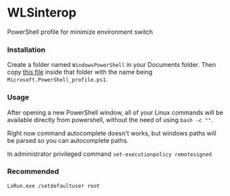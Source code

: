 
# WLSinterop

PowerShell profile for minimize environment switch

### Installation

Create a folder named ```WindowsPowerShell``` in your Documents folder. Then copy [this file](https://github.com/kidandcat/WLSinterop/blob/master/WindowsPowerShell%5CMicrosoft.PowerShell_profile.ps1) inside that folder with the name being ```Microsoft.PowerShell_profile.ps1```.

### Usage

After opening a new PowerShell window, all of your Linux commands will be available directly from powershell, without the need of using ```bash -c ""```.

Right now command autocomplete doesn't works, but windows paths will be parsed so you can autocomplete paths.

In administrator privileged command ```set-executionpolicy remotesigned```

### Recommended

```LxRun.exe /setdefaultuser root```
